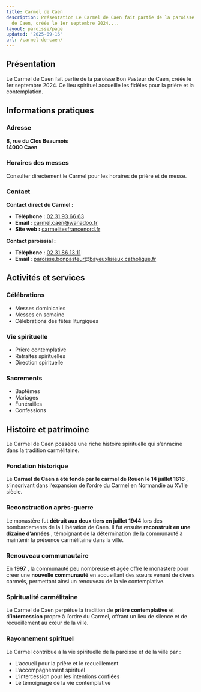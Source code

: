 ```yaml
---
title: Carmel de Caen
description: Présentation Le Carmel de Caen fait partie de la paroisse Bon Pasteur
  de Caen, créée le 1er septembre 2024....
layout: paroisse/page
updated: '2025-09-16'
url: /carmel-de-caen/
---
```


## Présentation

Le Carmel de Caen fait partie de la paroisse Bon Pasteur de Caen, créée le 1er septembre 2024. Ce lieu spirituel accueille les fidèles pour la prière et la contemplation.

## Informations pratiques

### Adresse

**8, rue du Clos Beaumois**  
**14000 Caen**

### Horaires des messes

Consulter directement le Carmel pour les horaires de prière et de messe.

### Contact

**Contact direct du Carmel :**

  * **Téléphone :** [02 31 93 66 63](tel:+33231936663)
  * **Email :** [carmel.caen@wanadoo.fr](mailto:carmel.caen@wanadoo.fr)
  * **Site web :** [carmelitesfrancenord.fr](https://www.carmelitesfrancenord.fr/carmel-de-caen/)

**Contact paroissial :**

  * **Téléphone :** [02 31 86 13 11](tel:+33231861311)
  * **Email :** [paroisse.bonpasteur@bayeuxlisieux.catholique.fr](mailto:paroisse.bonpasteur@bayeuxlisieux.catholique.fr)

## Activités et services

### Célébrations

  * Messes dominicales
  * Messes en semaine
  * Célébrations des fêtes liturgiques

### Vie spirituelle

  * Prière contemplative
  * Retraites spirituelles
  * Direction spirituelle

### Sacrements

  * Baptêmes
  * Mariages
  * Funérailles
  * Confessions

## Histoire et patrimoine

Le Carmel de Caen possède une riche histoire spirituelle qui s’enracine dans la tradition carmélitaine.

### Fondation historique

Le **Carmel de Caen a été fondé par le carmel de Rouen le 14 juillet 1616** , s’inscrivant dans l’expansion de l’ordre du Carmel en Normandie au XVIIe siècle.

### Reconstruction après-guerre

Le monastère fut **détruit aux deux tiers en juillet 1944** lors des bombardements de la Libération de Caen. Il fut ensuite **reconstruit en une dizaine d’années** , témoignant de la détermination de la communauté à maintenir la présence carmélitaine dans la ville.

### Renouveau communautaire

En **1997** , la communauté peu nombreuse et âgée offre le monastère pour créer une **nouvelle communauté** en accueillant des sœurs venant de divers carmels, permettant ainsi un renouveau de la vie contemplative.

### Spiritualité carmélitaine

Le Carmel de Caen perpétue la tradition de **prière contemplative** et d’**intercession** propre à l’ordre du Carmel, offrant un lieu de silence et de recueillement au cœur de la ville.

### Rayonnement spirituel

Le Carmel contribue à la vie spirituelle de la paroisse et de la ville par :

  * L’accueil pour la prière et le recueillement
  * L’accompagnement spirituel
  * L’intercession pour les intentions confiées
  * Le témoignage de la vie contemplative

